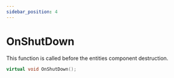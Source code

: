 ```yaml
---
sidebar_position: 4
---
```


# OnShutDown
This function is called before the entities component destruction.
```cpp title="OnShutDown"
virtual void OnShutDown();
```